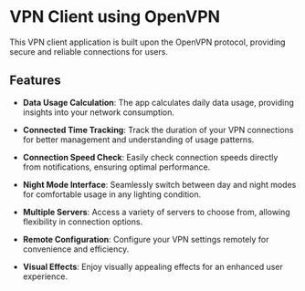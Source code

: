 # VPN Client using OpenVPN

This VPN client application is built upon the OpenVPN protocol, providing secure and reliable connections for users.

## Features

- **Data Usage Calculation**: The app calculates daily data usage, providing insights into your network consumption.
  
- **Connected Time Tracking**: Track the duration of your VPN connections for better management and understanding of usage patterns.

- **Connection Speed Check**: Easily check connection speeds directly from notifications, ensuring optimal performance.

- **Night Mode Interface**: Seamlessly switch between day and night modes for comfortable usage in any lighting condition.

- **Multiple Servers**: Access a variety of servers to choose from, allowing flexibility in connection options.

- **Remote Configuration**: Configure your VPN settings remotely for convenience and efficiency.

- **Visual Effects**: Enjoy visually appealing effects for an enhanced user experience.

